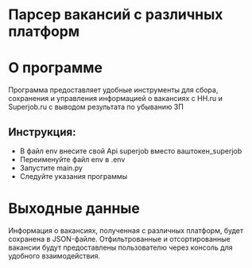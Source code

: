 # Парсер вакансий с различных платформ

# О программе

Программа предоставляет удобные инструменты для сбора, сохранения и 
управления информацией о вакансиях с HH.ru и Superjob.ru 
c выводом результата по убыванию ЗП

## Инструкция:
- В файл env внесите свой Api superjob вместо ваштокен_superjob
- Переименуйте файл env в .env
- Запустите main.py
- Следуйте указания программы


# Выходные данные

Информация о вакансиях, полученная с различных платформ, будет сохранена в 
JSON-файле. Отфильтрованные и отсортированные вакансии будут предоставлены 
пользователю через консоль для удобного взаимодействия.
